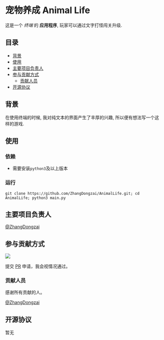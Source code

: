 # 宠物养成 Animal Life

这是一个 *终端* 的 **应用程序**, 玩家可以通过文字打怪闯关升级.

## 目录

- [背景](#背景)
- [使用](#使用)
- [主要项目负责人](#主要项目负责人)
- [参与贡献方式](#参与贡献方式)
    - [贡献人员](#贡献人员)
- [开源协议](#开源协议)

## 背景

在使用终端的时候, 我对纯文本的界面产生了丰厚的兴趣, 所以便有想法写一个这样的游戏.

## 使用

### 依赖
- 需要安装`python3`及以上版本

### 运行
    git clone https://github.com/ZhangDongzai/AnimalLife.git; cd AnimalLife; python3 main.py


## 主要项目负责人

[@ZhangDongzai](https://github.com/ZhangDongzai)

## 参与贡献方式

[![](https://img.shields.io/badge/%E7%94%B3%E8%AF%B7-Pull%20Request-orange)](https://gitee.com/ITcyx/ChineseREADME/pulls)

提交 [PR](https://github.com/ZhangDongzai/AnimalLife/pulls) 申请，我会视情况通过。

### 贡献人员

感谢所有贡献的人。

[@ZhangDongzai](https://github.com/ZhangDongzai)

## 开源协议

暂无